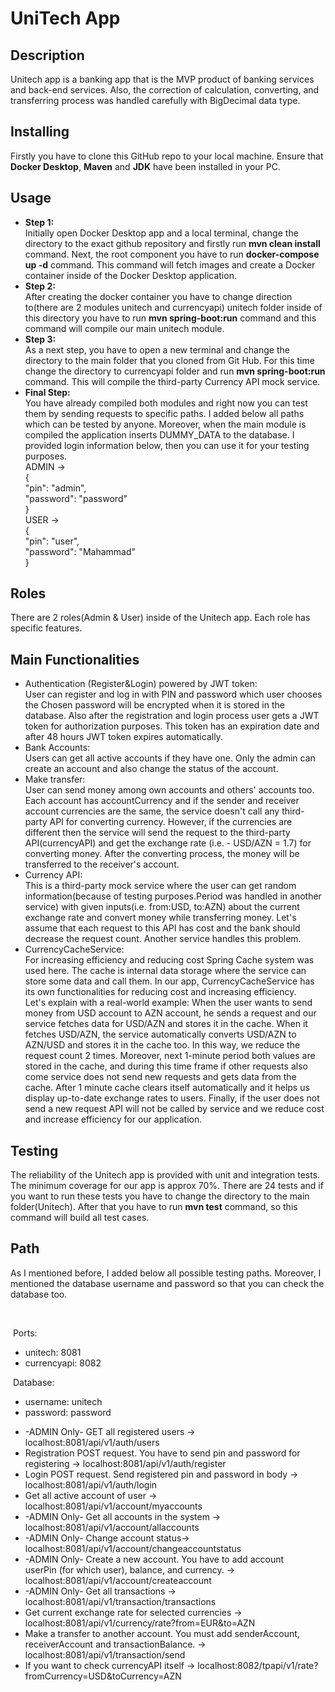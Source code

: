   <h1>UniTech App</h1>
    <h2>Description</h2>
    <p>
      Unitech app is a banking app that is the MVP product of banking services
      and back-end services. Also, the correction of calculation, converting, and transferring process was handled carefully with BigDecimal data type.
    </p>
    <h2>Installing</h2>
    <p>Firstly you have to clone this GitHub repo to your local machine. Ensure that <b>Docker Desktop</b>, <b>Maven</b> and <b>JDK</b> have been installed in your PC.</p>
    <h2>Usage</h2>
    <p>
        <ul>
            <li>
                <b>Step 1:</b> <br>
                Initially open Docker Desktop app and a local terminal, change the directory to the exact github repository and firstly run <b>mvn clean install</b> command. Next, the root component you have to run <b>docker-compose up -d</b>  command. This command will fetch images and create a Docker container inside of the Docker Desktop application.
            </li>
            <li> <b>Step 2:</b> <br>            After creating the docker container you have to change direction to(there are 2 modules unitech and currencyapi) unitech folder inside of this directory you have to run <b>mvn spring-boot:run</b>  command and this command will compile our main unitech module.
            </li>
            <li>
                <b>Step 3:</b> <br>
                As a next step, you have to open a new terminal and change the directory to the main folder that you cloned from Git Hub. For this time change the directory to currencyapi folder and run <b> mvn spring-boot:run </b>command. This will compile the third-party Currency API mock service.
            </li>
           <li><b>Final Step:</b> <br>
                You have already compiled both modules and right now you can test them by sending requests to specific paths. I added below all paths which can be tested by anyone.
                Moreover, when the main module is compiled the application inserts DUMMY_DATA to the database. I provided login information below, then you can use it for your testing purposes.
                <br>ADMIN -> <br>
                {<br>
                    "pin": "admin",<br>
                    "password": "password" <br>
                } <br>
                USER -> <br>
                {
                    <br>
                    "pin": "user",<br>
                    "password": "Mahammad" <br>
                }
            </li>
        </ul>
    </p>
      <h2>Roles</h2>
    <p>There are 2 roles(Admin & User) inside of the Unitech app. Each role has specific features.</p>
    <h2>Main Functionalities</h2>
       <p>
        <ul>
            <li>Authentication (Register&Login) powered by JWT token: <br> User can register and log in with  PIN and password which user chooses the Chosen password will be encrypted when it is stored in the database. Also after the registration and login process user gets a JWT token for authorization purposes. This token has an expiration date and after 48 hours JWT token expires automatically.</li>
            <li>Bank Accounts: <br> Users can get all active accounts if they have one. Only the admin can create an account and also change the status of the account.</li>
            <li>Make transfer: <br>User can send money among own accounts and others' accounts too. Each account has accountCurrency and if the sender and receiver account currencies are the same, the service doesn't call any third-party API for converting currency. However, if the currencies are different then the service will send the request to the third-party API(currencyAPI) and get the exchange rate (i.e. - USD/AZN = 1.7) for converting money.
            After the converting process, the money will be transferred to the receiver's account.
            </li>
          <li>
            Currency API: <br> This is a third-party mock service where the user can get random information(because of testing purposes.Period was handled in another service) with given inputs(i.e. from:USD, to:AZN) about the current exchange rate and convert money while transferring money. Let's assume that each request to this API has cost and the bank should decrease the request count. Another service handles this problem.
          </li>
          <li>CurrencyCacheService: <br> 
              For increasing efficiency and reducing cost Spring Cache system was used here. The cache is internal data storage where the service can store some data and call them. 
            In our app, CurrencyCacheService has its own functionalities for reducing cost and increasing efficiency. <br>
            Let's explain with a real-world example:
            When the user wants to send money from USD account to AZN account, he sends a request and our service fetches data for USD/AZN and stores it in the cache. When it fetches USD/AZN, the service automatically converts USD/AZN to AZN/USD and stores it in the cache too. 
            In this way, we reduce the request count 2 times. Moreover, next 1-minute period both values are stored in the cache, and during this time frame if other requests also come service does not send new requests and gets data from the cache.
            After 1 minute cache clears itself automatically and it helps us display up-to-date exchange rates to users. Finally, if the user does not send a new request API will not be called by service and we reduce cost and increase efficiency for our application.
          </li>
        </ul>
    </p>
    <h2>Testing</h2>
    <p>
      The reliability of the Unitech app is provided with unit and integration tests. The minimum coverage for our app is approx 70%. There are 24 tests and if you want to run these tests you have to change the directory to the main folder(Unitech). After that you have to run <b>mvn test</b> command, so this command will build all test cases. 
    </p>
    <h2>Path</h2>
    <p>As I mentioned before, I added below all possible testing paths. Moreover, I mentioned the database username and password so that you can check the database too.</p> <br>
    <p> Ports:</p>
    <ul>
      <li>unitech: 8081</li>
      <li>currencyapi: 8082</li>
    </ul>
      <p> Database:</p>
    <ul>
      <li>username: unitech</li>
      <li>password: password</li>
    </ul>
    <ul>
      <li>-ADMIN Only- GET all registered users -> localhost:8081/api/v1/auth/users</li>
      <li>Registration POST request. You have to send pin and password for registering -> localhost:8081/api/v1/auth/register</li>
      <li>Login POST request. Send registered pin and password in body -> localhost:8081/api/v1/auth/login</li>
      <li>Get all active account of user -> localhost:8081/api/v1/account/myaccounts</li>
      <li>-ADMIN Only- Get all accounts in the system -> localhost:8081/api/v1/account/allaccounts</li>
      <li>-ADMIN Only- Change account status-> localhost:8081/api/v1/account/changeaccountstatus</li>
      <li>-ADMIN Only- Create a new account. You have to add account userPin (for which user), balance, and currency. -> localhost:8081/api/v1/account/createaccount</li>
      <li>-ADMIN Only- Get all transactions -> localhost:8081/api/v1/transaction/transactions</li>
      <li>Get current exchange rate for selected currencies -> localhost:8081/api/v1/currency/rate?from=EUR&to=AZN</li>
      <li>Make a transfer to another account. You must add senderAccount, receiverAccount and transactionBalance. -> localhost:8081/api/v1/transaction/send</li>
      <li>If you want to check currencyAPI itself -> localhost:8082/tpapi/v1/rate?fromCurrency=USD&toCurrency=AZN</li>
    </ul>
